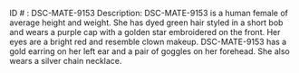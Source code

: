 ID # : DSC-MATE-9153
Description: DSC-MATE-9153 is a human female of average height and weight. She has dyed green hair styled in a short bob and wears a purple cap with a golden star embroidered on the front. Her eyes are a bright red and resemble clown makeup. DSC-MATE-9153 has a gold earring on her left ear and a pair of goggles on her forehead. She also wears a silver chain necklace.
